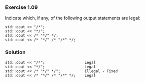 ### Exercise 1.09

Indicate which, if any, of the following output statements are legal:

    std::cout << "/*";
    std::cout << "*/";
    std::cout << /* "*/" */;
    std::cout << /* "*/" /* "/*" */;

### Solution

    std::cout << "/*";                  Legal
    std::cout << "*/";                  Legal
    std::cout << /* "*/" */";           Illegal - Fixed
    std::cout << /* "*/" /* "/*" */;    Legal
